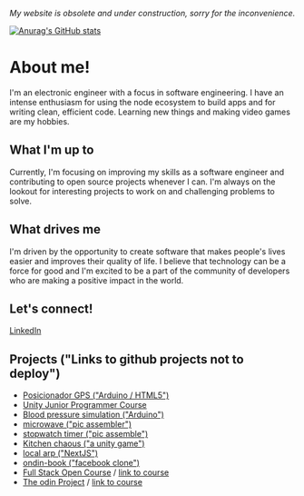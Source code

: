 *My website is obsolete and under construction, sorry for the inconvenience.*

[![Anurag's GitHub stats](https://github-readme-stats.vercel.app/api?username=asdaois)](https://github.com/anuraghazra/github-readme-stats)

# About me! 

I'm an electronic engineer with a focus in software engineering. I have an intense enthusiasm for using the node ecosystem to build apps and for writing clean, efficient code. Learning new things and making video games are my hobbies.

## What I'm up to

Currently, I'm focusing on improving my skills as a software engineer and contributing to open source projects whenever I can. I'm always on the lookout for interesting projects to work on and challenging problems to solve.

## What drives me

I'm driven by the opportunity to create software that makes people's lives easier and improves their quality of life. I believe that technology can be a force for good and I'm excited to be a part of the community of developers who are making a positive impact in the world. 

## Let's connect! 

[LinkedIn](https://www.linkedin.com/in/jose-guevara-934a711a3/)

## Projects ("Links to github projects not to deploy")
- [Posicionador GPS ("Arduino / HTML5")](https://github.com/Asdaois/posicionador-gps)
- [Unity Junior Programmer Course](https://github.com/Asdaois/Junior-Programmer)
- [Blood pressure simulation ("Arduino")](https://github.com/Asdaois/simulacion-presion-arterial)
- [microwave ("pic assembler")](https://github.com/Asdaois/microondas)
- [stopwatch timer ("pic assemble")](https://github.com/Asdaois/cronometro-timer)
- [Kitchen chaous ("a unity game")](https://github.com/Asdaois/KitchenChaos)
- [local arp ("NextJS")](https://github.com/Asdaois/local-arp)
- [ondin-book ("facebook clone")](https://github.com/Asdaois/odin-book)
- [Full Stack Open Course](https://github.com/Asdaois/full-stack-open) / [link to course](https://fullstackopen.com/en/)
- [The odin Project](https://github.com/Asdaois/The-Odin-Projects) / [link to course](https://www.theodinproject.com/)
